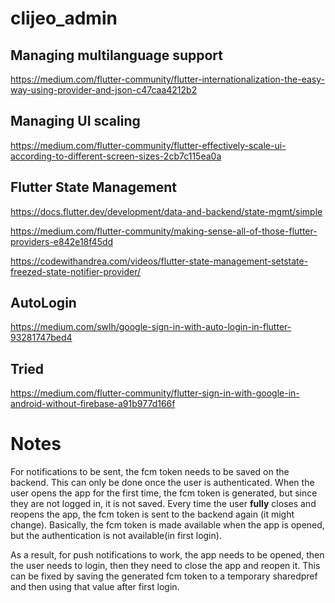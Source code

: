 # clijeo_admin

## Managing multilanguage support
https://medium.com/flutter-community/flutter-internationalization-the-easy-way-using-provider-and-json-c47caa4212b2

## Managing UI scaling
https://medium.com/flutter-community/flutter-effectively-scale-ui-according-to-different-screen-sizes-2cb7c115ea0a

## Flutter State Management
https://docs.flutter.dev/development/data-and-backend/state-mgmt/simple

https://medium.com/flutter-community/making-sense-all-of-those-flutter-providers-e842e18f45dd

https://codewithandrea.com/videos/flutter-state-management-setstate-freezed-state-notifier-provider/

## AutoLogin
https://medium.com/swlh/google-sign-in-with-auto-login-in-flutter-93281747bed4

## Tried
https://medium.com/flutter-community/flutter-sign-in-with-google-in-android-without-firebase-a91b977d166f

# Notes
For notifications to be sent, the fcm token needs to be saved on the backend. This can only be done once the user is authenticated. When the user opens the app for the first time, the fcm token is generated, but since they are not logged in, it is not saved. Every time the user **fully** closes and reopens the app, the fcm token is sent to the backend again (it might change). Basically, the fcm token is made available when the app is opened, but the authentication is not available(in first login).

As a result, for push notifications to work, the app needs to be opened, then the user needs to login, then they need to close the app and reopen it. This can be fixed by saving the generated fcm token to a temporary sharedpref and then using that value after first login.
